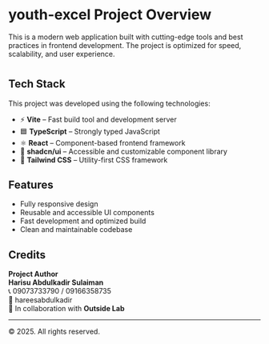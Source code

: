 # youth-excel Project Overview

This is a modern web application built with cutting-edge tools and best practices in frontend development. The project is optimized for speed, scalability, and user experience.

#

## Tech Stack

This project was developed using the following technologies:

- ⚡ **Vite** – Fast build tool and development server
- 🟦 **TypeScript** – Strongly typed JavaScript
- ⚛️ **React** – Component-based frontend framework
- 🎨 **shadcn/ui** – Accessible and customizable component library
- 💨 **Tailwind CSS** – Utility-first CSS framework

## Features

- Fully responsive design
- Reusable and accessible UI components
- Fast development and optimized build
- Clean and maintainable codebase

## Credits

**Project Author**  
**Harisu Abdulkadir Sulaiman**  
📞 09073733790 / 09166358735  
📧 hareesabdulkadir  
🤝 In collaboration with **Outside Lab**

---

© 2025. All rights reserved.
